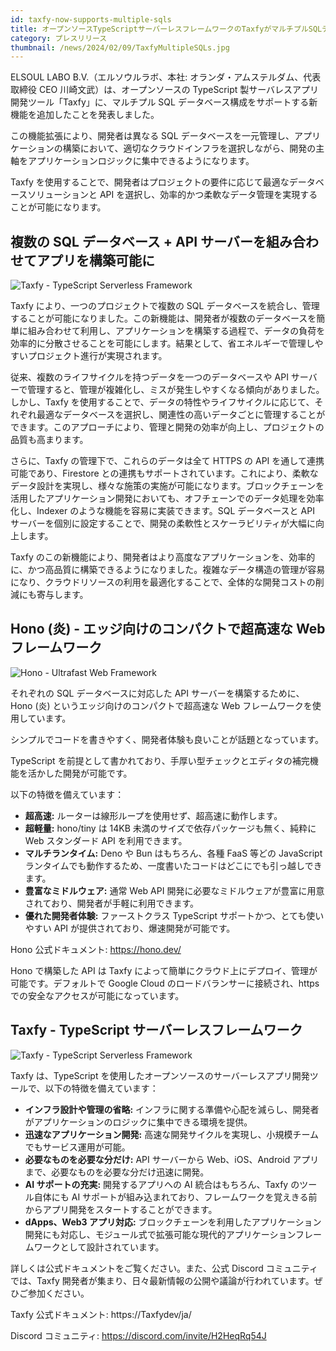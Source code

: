 ```yaml
---
id: taxfy-now-supports-multiple-sqls
title: オープンソースTypeScriptサーバーレスフレームワークのTaxfyがマルチプルSQLデータベース構成をサポート
category: プレスリリース
thumbnail: /news/2024/02/09/TaxfyMultipleSQLs.jpg
---
```


ELSOUL LABO B.V.（エルソウルラボ、本社: オランダ・アムステルダム、代表取締役 CEO 川崎文武）は、オープンソースの TypeScript 製サーバレスアプリ開発ツール「Taxfy」に、マルチプル SQL データベース構成をサポートする新機能を追加したことを発表しました。

この機能拡張により、開発者は異なる SQL データベースを一元管理し、アプリケーションの構築において、適切なクラウドインフラを選択しながら、開発の主軸をアプリケーションロジックに集中できるようになります。

Taxfy を使用することで、開発者はプロジェクトの要件に応じて最適なデータベースソリューションと API を選択し、効率的かつ柔軟なデータ管理を実現することが可能になります。

## 複数の SQL データベース + API サーバーを組み合わせてアプリを構築可能に

![Taxfy - TypeScript Serverless Framework](/news/2024/02/09/TaxfyAddSQL.png)

Taxfy により、一つのプロジェクトで複数の SQL データベースを統合し、管理することが可能になりました。この新機能は、開発者が複数のデータベースを簡単に組み合わせて利用し、アプリケーションを構築する過程で、データの負荷を効率的に分散させることを可能にします。結果として、省エネルギーで管理しやすいプロジェクト進行が実現されます。

従来、複数のライフサイクルを持つデータを一つのデータベースや API サーバーで管理すると、管理が複雑化し、ミスが発生しやすくなる傾向がありました。しかし、Taxfy を使用することで、データの特性やライフサイクルに応じて、それぞれ最適なデータベースを選択し、関連性の高いデータごとに管理することができます。このアプローチにより、管理と開発の効率が向上し、プロジェクトの品質も高まります。

さらに、Taxfy の管理下で、これらのデータは全て HTTPS の API を通して連携可能であり、Firestore との連携もサポートされています。これにより、柔軟なデータ設計を実現し、様々な施策の実施が可能になります。ブロックチェーンを活用したアプリケーション開発においても、オフチェーンでのデータ処理を効率化し、Indexer のような機能を容易に実装できます。SQL データベースと API サーバーを個別に設定することで、開発の柔軟性とスケーラビリティが大幅に向上します。

Taxfy のこの新機能により、開発者はより高度なアプリケーションを、効率的に、かつ高品質に構築できるようになりました。複雑なデータ構造の管理が容易になり、クラウドリソースの利用を最適化することで、全体的な開発コストの削減にも寄与します。

## Hono (炎) - エッジ向けのコンパクトで超高速な Web フレームワーク

![Hono - Ultrafast Web Framework](/news/2024/02/09/Honojs.png)

それぞれの SQL データベースに対応した API サーバーを構築するために、Hono (炎) というエッジ向けのコンパクトで超高速な Web フレームワークを使用しています。

シンプルでコードを書きやすく、開発者体験も良いことが話題となっています。

TypeScript を前提として書かれており、手厚い型チェックとエディタの補完機能を活かした開発が可能です。

以下の特徴を備えています：

- **超高速:** ルーターは線形ループを使用せず、超高速に動作します。
- **超軽量:** hono/tiny は 14KB 未満のサイズで依存パッケージも無く、純粋に Web スタンダード API を利用できます。
- **マルチランタイム:** Deno や Bun はもちろん、各種 FaaS 等どの JavaScript ランタイムでも動作するため、一度書いたコードはどこにでも引っ越しできます。
- **豊富なミドルウェア:** 通常 Web API 開発に必要なミドルウェアが豊富に用意されており、開発者が手軽に利用できます。
- **優れた開発者体験:** ファーストクラス TypeScript サポートかつ、とても使いやすい API が提供されており、爆速開発が可能です。

Hono 公式ドキュメント: https://hono.dev/

Hono で構築した API は Taxfy によって簡単にクラウド上にデプロイ、管理が可能です。デフォルトで Google Cloud のロードバランサーに接続され、https での安全なアクセスが可能になっています。

## Taxfy - TypeScript サーバーレスフレームワーク

![Taxfy - TypeScript Serverless Framework](/news/2024/02/09/TaxfyA.jpg)

Taxfy は、TypeScript を使用したオープンソースのサーバーレスアプリ開発ツールで、以下の特徴を備えています：

- **インフラ設計や管理の省略:** インフラに関する準備や心配を減らし、開発者がアプリケーションのロジックに集中できる環境を提供。
- **迅速なアプリケーション開発:** 高速な開発サイクルを実現し、小規模チームでもサービス運用が可能。
- **必要なものを必要な分だけ:** API サーバーから Web、iOS、Android アプリまで、必要なものを必要な分だけ迅速に開発。
- **AI サポートの充実:** 開発するアプリへの AI 統合はもちろん、Taxfy のツール自体にも AI サポートが組み込まれており、フレームワークを覚えきる前からアプリ開発をスタートすることができます。
- **dApps、Web3 アプリ対応:** ブロックチェーンを利用したアプリケーション開発にも対応し、モジュール式で拡張可能な現代的アプリケーションフレームワークとして設計されています。

詳しくは公式ドキュメントをご覧ください。また、公式 Discord コミュニティでは、Taxfy 開発者が集まり、日々最新情報の公開や議論が行われています。ぜひご参加ください。

Taxfy 公式ドキュメント: https://Taxfydev/ja/

Discord コミュニティ: https://discord.com/invite/H2HeqRq54J
